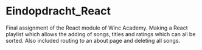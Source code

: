 # Eindopdracht_React
Final assignment of the React module of Winc Academy.
Making a React playlist which allows the adding of songs, titles and ratings which can all be sorted. Also included routing to an about page and deleting all songs. 
